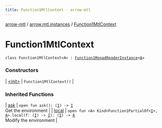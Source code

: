 ```yaml
---
title: Function1MtlContext - arrow-mtl
---
```


[arrow-mtl](../../index.html) / [arrow.mtl.instances](../index.html) / [Function1MtlContext](./index.html)

# Function1MtlContext

`class Function1MtlContext<A> : `[`Function1MonadReaderInstance`](../-function1-monad-reader-instance/index.html)`<`[`A`](index.html#A)`>`

### Constructors

| [&lt;init&gt;](-init-.html) | `Function1MtlContext()` |

### Inherited Functions

| [ask](../-function1-monad-reader-instance/ask.html) | `open fun ask(): (`[`I`](../-function1-monad-reader-instance/index.html#I)`) -> `[`I`](../-function1-monad-reader-instance/index.html#I)<br>Get the environment |
| [local](../-function1-monad-reader-instance/local.html) | `open fun <A> Kind<Function1PartialOf<`[`I`](../-function1-monad-reader-instance/index.html#I)`>, `[`A`](../-function1-monad-reader-instance/local.html#A)`>.local(f: (`[`I`](../-function1-monad-reader-instance/index.html#I)`) -> `[`I`](../-function1-monad-reader-instance/index.html#I)`): (`[`I`](../-function1-monad-reader-instance/index.html#I)`) -> `[`A`](../-function1-monad-reader-instance/local.html#A)<br>Modify the environment |

